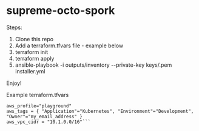 # supreme-octo-spork

Steps:
1. Clone this repo
2. Add a terraform.tfvars file - example below
3. terraform init
4. terraform apply
5. ansible-playbook -i outputs/inventory --private-key keys/<something>.pem installer.yml

Enjoy!

Example terraform.tfvars
```aws_region = "eu-west-1"
aws_profile="playground"
aws_tags = { "Application"="Kubernetes", "Environment"="Development", "Owner"="my_email_address" }
aws_vpc_cidr = "10.1.0.0/16"```

